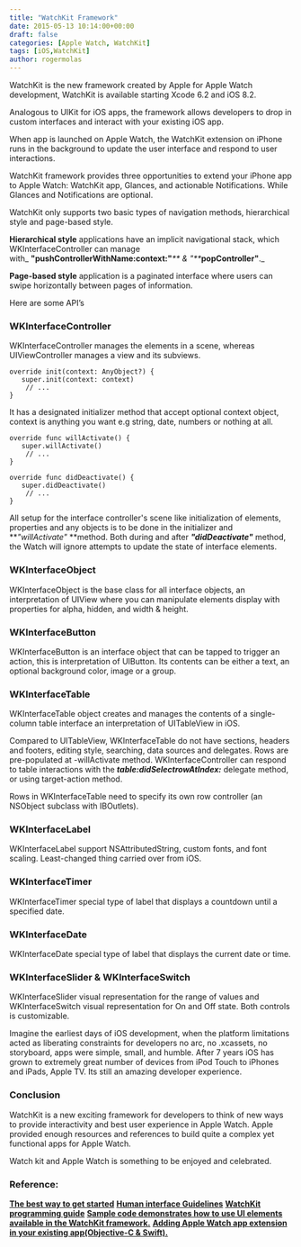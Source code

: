 ```yaml
---
title: "WatchKit Framework"
date: 2015-05-13 10:14:00+00:00
draft: false
categories: [Apple Watch, WatchKit]
tags: [iOS,WatchKit]
author: rogermolas
---
```


WatchKit is the new framework created by Apple for Apple Watch development, WatchKit is available starting Xcode 6.2 and iOS 8.2.

Analogous to UIKit for iOS apps, the framework allows developers to drop in custom interfaces and interact with your existing iOS app.

When app is launched on Apple Watch, the WatchKit extension on iPhone runs in the background to update the user interface and respond to user interactions.

WatchKit framework provides three opportunities to extend your iPhone app to Apple Watch: WatchKit app, Glances, and actionable Notifications. While Glances and Notifications are optional.

WatchKit only supports two basic types of navigation methods, hierarchical style and page-based style.

**Hierarchical style** applications have an implicit navigational stack, which WKInterfaceController can manage with_ **"pushControllerWithName:context:"**_** & "**_**popController"**._

**Page-based style** application is a paginated interface where users can swipe horizontally between pages of information.

Here are some API’s


### WKInterfaceController


WKInterfaceController manages the elements in a scene, whereas UIViewController manages a view and its subviews.

```
override init(context: AnyObject?) {
   super.init(context: context)
    // ...
}
```

It has a designated initializer method that accept optional context object, context is anything you want e.g string, date, numbers or nothing at all.

```
override func willActivate() {
   super.willActivate()
    // ...
}
```

```
override func didDeactivate() {
   super.didDeactivate()
    // ...
}
```
All setup for the interface controller's scene like initialization of elements, properties and any objects is to be done in the initializer and **_"willActivate"_ **method. Both during and after **_"didDeactivate"_** method, the Watch will ignore attempts to update the state of interface elements.


### WKInterfaceObject


WKInterfaceObject is the base class for all interface objects, an interpretation of UIView where you can manipulate elements display with properties for alpha, hidden, and width & height.


### WKInterfaceButton


WKInterfaceButton is an interface object that can be tapped to trigger an action, this is interpretation of UIButton. Its contents can be either a text, an optional background color, image or a group.


### WKInterfaceTable


WKInterfaceTable object creates and manages the contents of a single-column table interface an interpretation of UITableView in iOS.

Compared to UITableView, WKInterfaceTable do not have sections, headers and footers, editing style, searching, data sources and delegates. Rows are pre-populated at -willActivate method. WKInterfaceController can respond to table interactions with the **_table:didSelectrowAtIndex:_** delegate method, or using target-action method.

Rows in WKInterfaceTable need to specify its own row controller (an NSObject subclass with IBOutlets).


### WKInterfaceLabel


WKInterfaceLabel support NSAttributedString, custom fonts, and font scaling. Least-changed thing carried over from iOS.


### WKInterfaceTimer


WKInterfaceTimer special type of label that displays a countdown until a specified date.


### WKInterfaceDate


WKInterfaceDate special type of label that displays the current date or time.


### WKInterfaceSlider & WKInterfaceSwitch


WKInterfaceSlider visual representation for the range of values and WKInterfaceSwitch visual representation for On and Off state. Both controls is customizable.

Imagine the earliest days of iOS development, when the platform limitations acted as liberating constraints for developers no arc, no .xcassets, no storyboard, apps were simple, small, and humble. After 7 years iOS has grown to extremely great number of devices from iPod Touch to iPhones and iPads, Apple TV. Its still an amazing developer experience.


### Conclusion


WatchKit is a new exciting framework for developers to think of new ways to provide interactivity and best user experience in Apple Watch. Apple provided enough resources and references to build quite a complex yet functional apps for Apple Watch.

Watch kit and Apple Watch is something to be enjoyed and celebrated.


### Reference:


**[The best way to get started](https://developer.apple.com/watchkit/)**
**[Human interface Guidelines](https://developer.apple.com/watch/human-interface-guidelines/)**
**[WatchKit programming guide](https://developer.apple.com/library/prerelease/ios/documentation/General/Conceptual/WatchKitProgrammingGuide/index.html)**
**[Sample code demonstrates how to use UI elements available in the WatchKit framework.](https://developer.apple.com/library/prerelease/ios/samplecode/WKInterfaceCatalog/Introduction/Intro.html)**
[**Adding Apple Watch app extension in your existing app(Objective-C & Swift).**](https://developer.apple.com/library/prerelease/ios/samplecode/Lister/Introduction/Intro.html)
